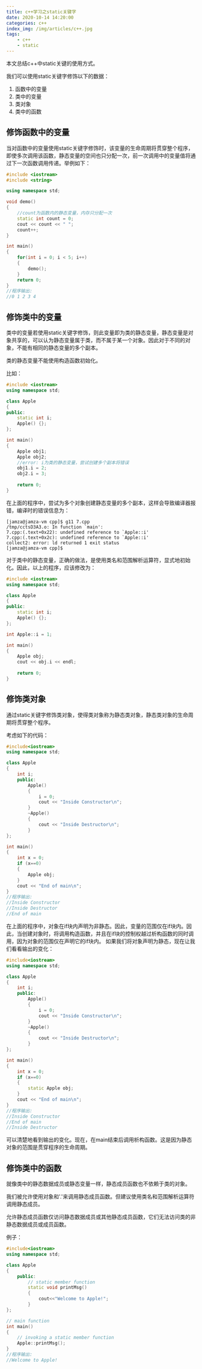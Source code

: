 ```yaml
---
title: c++学习之static关键字
date: 2020-10-14 14:20:00
categories: c++
index_img: /img/articles/c++.jpg
tags:
	- c++
	- static
---
```


本文总结c++中static关键的使用方式。

<!-- more -->

我们可以使用static关键字修饰以下的数据：

1. 函数中的变量
2. 类中的变量
3. 类对象
4. 类中的函数

## 修饰函数中的变量

当对函数中的变量使用static关键字修饰时，该变量的生命周期将贯穿整个程序，即使多次调用该函数，静态变量的空间也只分配一次，前一次调用中的变量值将通过下一次函数调用传递。举例如下：

~~~c++
#include <iostream>
#include <string>

using namespace std;

void demo()
{
    //count为函数内的静态变量，内存只分配一次
    static int count = 0;
    cout << count << " ";
    count++;
}

int main()
{
    for(int i = 0; i < 5; i++)
    {
        demo();
    }
    return 0;
}
//程序输出:
//0 1 2 3 4
~~~

## 修饰类中的变量

类中的变量若使用static关键字修饰，则此变量即为类的静态变量，静态变量是对象共享的，可以认为静态变量属于类，而不属于某一个对象。因此对于不同的对象，不能有相同的静态变量的多个副本。

类的静态变量不能使用构造函数初始化。

比如：

~~~c++
#include <iostream>
using namespace std;

class Apple
{
public:
    static int i;
    Apple() {};
};

int main()
{
    Apple obj1;
    Apple obj2;
    //error: i为类的静态变量，尝试创建多个副本将错误
    obj1.i = 2;
    obj2.i = 3;
    
    return 0;
}
~~~

在上面的程序中，尝试为多个对象创建静态变量的多个副本，这样会导致编译器报错，编译时的错误信息为：

~~~shell
[jamza@jamza-vm cpp]$ g11 7.cpp
/tmp/cctsD3A3.o: In function `main':
7.cpp:(.text+0x22): undefined reference to `Apple::i'
7.cpp:(.text+0x2c): undefined reference to `Apple::i'
collect2: error: ld returned 1 exit status
[jamza@jamza-vm cpp]$
~~~

对于类中的静态变量，正确的做法，是使用类名和范围解析运算符，显式地初始化。因此，以上的程序，应该修改为：

~~~c++
#include <iostream>
using namespace std;

class Apple
{
public:
    static int i;
    Apple() {};
};

int Apple::i = 1;

int main()
{
    Apple obj;
    cout << obj.i << endl;
    
    return 0;
}
~~~

## 修饰类对象

通过static关键字修饰类对象，使得类对象称为静态类对象，静态类对象的生命周期将贯穿整个程序。

考虑如下的代码：

~~~c++
#include<iostream> 
using namespace std; 

class Apple 
{ 
    int i; 
    public: 
        Apple() 
        { 
            i = 0; 
            cout << "Inside Constructor\n"; 
        } 
        ~Apple() 
        { 
            cout << "Inside Destructor\n"; 
        } 
}; 

int main() 
{ 
    int x = 0; 
    if (x==0) 
    { 
        Apple obj; 
    } 
    cout << "End of main\n"; 
} 
//程序输出:
//Inside Constructor
//Inside Destructor
//End of main
~~~

在上面的程序中，对象在if块内声明为非静态。因此，变量的范围仅在if块内。因此，当创建对象时，将调用构造函数，并且在if块的控制权越过析构函数的同时调用，因为对象的范围仅在声明它的if块内。 如果我们将对象声明为静态，现在让我们看看输出的变化：

~~~c++
#include<iostream> 
using namespace std; 

class Apple 
{ 
    int i; 
    public: 
        Apple() 
        { 
            i = 0; 
            cout << "Inside Constructor\n"; 
        } 
        ~Apple() 
        { 
            cout << "Inside Destructor\n"; 
        } 
}; 

int main() 
{ 
    int x = 0; 
    if (x==0) 
    { 
        static Apple obj; 
    } 
    cout << "End of main\n"; 
} 
//程序输出:
//Inside Constructor
//End of main
//Inside Destructor
~~~

可以清楚地看到输出的变化。现在，在main结束后调用析构函数。这是因为静态对象的范围是贯穿程序的生命周期。

## 修饰类中的函数

就像类中的静态数据成员或静态变量一样，静态成员函数也不依赖于类的对象。

我们被允许使用对象和'.'来调用静态成员函数。但建议使用类名和范围解析运算符调用静态成员。

允许静态成员函数仅访问静态数据成员或其他静态成员函数，它们无法访问类的非静态数据成员或成员函数。

例子：

~~~c++
#include<iostream> 
using namespace std; 

class Apple 
{ 
    public: 
        // static member function 
        static void printMsg() 
        {
            cout<<"Welcome to Apple!"; 
        }
}; 

// main function 
int main() 
{ 
    // invoking a static member function 
    Apple::printMsg(); 
} 
//程序输出:
//Welcome to Apple!
~~~